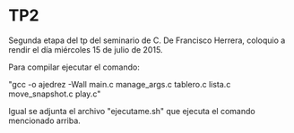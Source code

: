 # TP2
Segunda etapa del tp del seminario de C. De Francisco Herrera, coloquio a rendir el día miércoles 15 de julio de 2015.

Para compilar ejecutar el comando:

"gcc -o ajedrez -Wall main.c manage_args.c tablero.c lista.c move_snapshot.c play.c"

Igual se adjunta el archivo "ejecutame.sh" que ejecuta el comando mencionado arriba.
